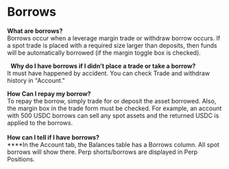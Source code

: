 # Borrows

**What are borrows?**  \
Borrows occur when a leverage margin trade or withdraw borrow occurs. If a spot trade is placed with a required size larger than deposits, then funds will be automatically borrowed (if the margin toggle box is checked).

  **Why do I have borrows if I didn’t place a trade or take a borrow?**\
It must have happened by accident. You can check Trade and withdraw history in "Account."

**How Can I repay my borrow?** \
To repay the borrow, simply trade for or deposit the asset borrowed. Also, the margin box in the trade form must be checked. For example, an account with 500 USDC borrows can sell any spot assets and the returned USDC is applied to the borrows.   \
\
**How can I tell if I have borrows?**\
\*\*\*\*In the Account tab, the Balances table has a Borrows column. All spot borrows will show there. Perp shorts/borrows are displayed in Perp Positions.
